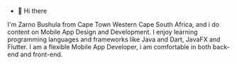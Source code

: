 - 👋 Hi there

I'm Zarno Bushula from Cape Town Western Cape South Africa, and i do content on Mobile App Design and Development. I enjoy learning programming languages and frameworks like Java and Dart, JavaFX and Flutter. I am a flexible Mobile App Developer, i am comfortable in both back-end and front-end.

